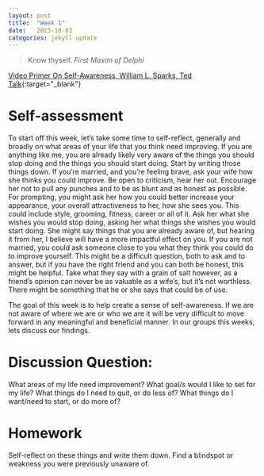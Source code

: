 ```yaml
---
layout: post
title:  "Week 1"
date:   2023-10-03 
categories: jekyll update
---
```


<blockquote>
    Know thyself.
    <cite>First Maxim of Delphi</cite>
</blockquote>

[Video Primer On Self-Awareness, William L. Sparks, Ted Talk][Video-Primer]{:target="_blank"}


# Self-assessment

To start off this week, let’s take some time to self-reflect, generally and broadly on what areas of your life that you think need improving. If you are anything like me, you are already likely very aware of the things you should stop doing and the things you should start doing. Start by writing those things down. If you’re married, and you’re feeling brave, ask your wife how she thinks you could improve. Be open to criticism, hear her out. Encourage her not to pull any punches and to be as blunt and as honest as possible. For prompting, you might ask her how you could better increase your appearance, your overall attractiveness to her, how she sees you. This could include style, grooming, fitness, career or all of it. Ask her what she wishes you would stop doing, asking her what things she wishes you would start doing. She might say things that you are already aware of, but hearing it from her, I believe will have a more impactful effect on you. If you are not married, you could ask someone close to you what they think you could do to improve yourself. This might be a difficult question, both to ask and to answer, but if you have the right friend and you can both be honest, this might be helpful. Take what they say with a grain of salt however, as a friend’s opinion can never be as valuable as a wife’s, but it’s not worthless. There might be something that he or she says that could be of use. 

The goal of this week is to help create a sense of self-awareness. If we are not aware of where we are or who we are it will be very difficult to move forward in any meaningful and beneficial manner. In our groups this weeks, lets discuss our findings. 

# Discussion Question: 
What areas of my life need improvement? What goal/s would I like to set for my life? What things do I need to quit, or do less of? What things do I want/need to start, or do more of?

# Homework 
Self-reflect on these things and write them down. Find a blindspot or weakness you were previously unaware of. 

[Video-Primer]: https://www.youtube.com/watch?v=R9qVa4LoJx8
